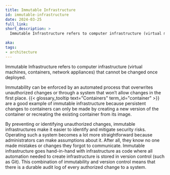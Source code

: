 ```yaml
---
title: Immutable Infrastructure
id: immutable-infrastructure
date: 2024-03-25
full_link:
short_description: >
  Immutable Infrastructure refers to computer infrastructure (virtual machines, containers, network appliances) that cannot be changed once deployed

aka: 
tags:
- architecture
---
```

 Immutable Infrastructure refers to computer infrastructure (virtual machines, containers, network appliances) that cannot be changed once deployed.

<!--more-->

Immutability can be enforced by an automated process that overwrites unauthorized changes or through a system that won’t allow changes in the first place.
{{< glossary_tooltip text="Containers" term_id="container" >}} are a good example of immutable infrastructure because persistent changes to containers
can only be made by creating a new version of the container or recreating the existing container from its image.

By preventing or identifying unauthorized changes, immutable infrastructures make it easier to identify and mitigate security risks. 
Operating such a system becomes a lot more straightforward because administrators can make assumptions about it.
After all, they know no one made mistakes or changes they forgot to communicate.
Immutable infrastructure goes hand-in-hand with infrastructure as code where all automation needed
to create infrastructure is stored in version control (such as Git).
This combination of immutability and version control means that there is a durable audit log of every authorized change to a system.
